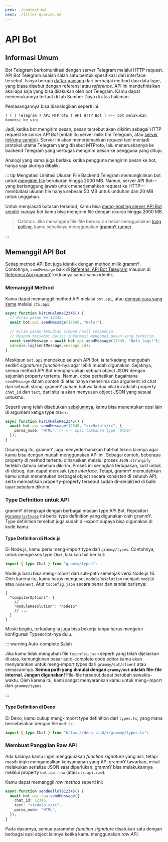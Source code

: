 ```yaml
---
prev: ./context.md
next: ./filter-queries.md
---
```


# API Bot

## Informasi Umum

Bot Telegram berkomunikasi dengan server Telegram melalui HTTP request.
API Bot Telegram adalah salah satu bentuk spesifikasi dari interface tersebut. Isinya berupa [daftar panjang](https://core.telegram.org/bots/api) dari berbagai method dan data type, yang biasa disebut dengan referensi atau _reference_.
API ini mendefinisikan aksi apa saja yang bisa dilakukan oleh bot Telegram.
Kamu dapat menemukannya tertaut di tab Sumber Daya di atas halaman.

Pemasangannya bisa dianalogikan seperti ini:

```asciiart:no-line-numbers
( ( ( Telegram ) API MTProto ) API HTTP Bot ) <-- bot melakukan koneksi ke sini
```

Jadi, ketika bot mengirim pesan, pesan tersebut akan dikirim sebagai HTTP request ke _server API Bot_ (entah itu server milik tim Telegram, atau [server milikmu sendiri](https://core.telegram.org/bots/api#using-a-local-bot-api-server)).
Server ini akan menerjemahkan request tadi menjadi protokol utama Telegram yang disebut MTProto, lalu meneruskannya ke backend Telegram yang bertugas mengirim pesan ke pengguna yang dituju.

Analogi yang sama juga berlaku ketika pengguna mengirim pesan ke bot, hanya saja alurnya dibalik.

::: tip Mengatasi Limitasi Ukuran File
Backend Telegram memungkinkan bot untuk [mengirim file](./files.md) berukuran hingga 2000 MB.
Namun, server API Bot—yang bertanggung jawab untuk menerjemahkan request ke HTTP—membatasi ukuran file hanya sebesar 50 MB untuk unduhan dan 20 MB untuk unggahan.

Untuk menyiasati batasan tersebut, kamu bisa [meng-hosting server API Bot sendiri](https://core.telegram.org/bots/api#using-a-local-bot-api-server) supaya bot kamu bisa mengirim file dengan ukuran hingga 2000 MB.

> Catatan: Jika menangani file-file berukuran besar menggunakan [long polling](./deployment-types.md), kamu sebaiknya menggunakan [grammY runner](../plugins/runner.md).

:::

## Memanggil API Bot

Setiap method API Bot juga identik dengan method milik grammY.
Contohnya, `sendMessage` baik di [Referensi API Bot Telegram](https://core.telegram.org/bots/api#sendmessage) maupun di [Referensi Api grammY](https://deno.land/x/grammy/mod.ts?s=Api#method_sendMessage_0) keduanya sama-sama identik.

### Memanggil Method

Kamu dapat memanggil method API melalui `bot.api`, atau [dengan cara yang sama](./context.md#aksi-yang-tersedia) melalui `ctx.api`:

```ts
async function kirimHaloKe12345() {
  // Kirim pesan ke 12345.
  await bot.api.sendMessage(12345, "Halo!");

  // Kirim pesan kemudian simpan hasil responnya.
  // Respon tersebut berisi informasi mengenai pesan yang terkirim.
  const sentMessage = await bot.api.sendMessage(12345, "Halo lagi!");
  console.log(sentMessage.message_id);
}
```

Meskipun `bot.api` mencakup seluruh API Bot, ia terkadang mengubah sedikit _signatures function_-nya agar lebih mudah digunakan.
Sejatinya, semua method API Bot mengharapkan sebuah object JSON dengan sejumlah property tertentu.
Namun, coba perhatikan bagaimana `sendMessage` dalam contoh di atas hanya menerima dua argument: id chat dan sebuah string.
grammY paham bahwa kedua nilai ini adalah property `chat_id` dan `text`, dari situ ia akan menyusun object JSON yang sesuai untukmu.

Seperti yang telah disebutkan [sebelumnya](./basics.md#mengirim-pesan), kamu bisa menentukan opsi lain di argument ketiga type `Other`:

```ts
async function kirimHaloKe12345() {
  await bot.api.sendMessage(12345, "<i>Halo!</i>", {
    parse_mode: "HTML", // <-- opsi tambahan type `Other`
  });
}
```

Disamping itu, grammY juga menyederhanakan hal-hal teknis lainnya agar kamu bisa dengan mudah menggunakan API ini.
Sebagai contoh, beberapa property di method tertentu diharuskan melalui proses `JSON.stringify` terlebih dahulu sebelum dikirim.
Proses ini seringkali terlupakan, sulit untuk di-debug, dan dapat merusak _type interface_.
Tetapi, grammY memudahkan kamu untuk menentukan berbagai object secara konsisten di seluruh API, serta memastikan property-property tersebut sudah di-serialized di balik layar sebelum dikirim.

### Type Definition untuk API

grammY dilengkapi dengan berbagai macam type API Bot.
Repositori [`@grammyjs/types`](https://github.com/grammyjs/types) ini berisi type definition yang digunakan oleh grammY.
Type definition tersebut juga sudah di-export supaya bisa digunakan di kode kamu.

#### Type Definition di Node.js

Di Node.js, kamu perlu meng-import type dari `grammy/types`.
Contohnya, untuk mengakses type `Chat`, lakukan hal berikut:

```ts
import { type Chat } from "grammy/types";
```

Node.js baru bisa meng-import dari sub-path semenjak versi Node.js 16.
Oleh karena itu, kamu harus mengeset `moduleResolution` menjadi `node16` atau `nodenext`.
Atur `tsconfig.json` secara benar dan tandai barisnya:

```json{4}
{
  "compilerOptions": {
    // ...
    "moduleResolution": "node16"
    // ...
  }
}
```

Meski begitu, terkadang ia juga bisa bekerja tanpa harus mengatur konfigurasi Typescript-nya dulu.

::: warning Auto-complete Salah

Jika kamu tidak mengubah file `tsconfig.json` seperti yang telah dijelaskan di atas, kemungkinan besar auto-complete code editor kamu akan menyarankan untuk meng-import types dari `grammy/out/client` atau semacamnya.
**Semua path yang dimulai dengan `grammy/out` adalah file-file internal. Jangan digunakan!**
File-file tersebut dapat berubah sewaktu-waktu.
Oleh karena itu, kami sangat menyarankan kamu untuk meng-import dari `grammy/types`.

:::

#### Type Definition di Deno

Di Deno, kamu cukup meng-import type definition dari `types.ts`, yang mana bersebelahan dengan file `mod.ts`:

```ts
import { type Chat } from "https://deno.land/x/grammy/types.ts";
```

### Membuat Panggilan Raw API

Ada kalanya kamu ingin menggunakan _function signature_ yang asli, tetapi masih ingin mengandalkan kenyamanan yang API grammY tawarkan, misal melakukan serialize JSON saat diperlukan.
grammY bisa melakukannya melalui property `bot.api.raw` (atau `ctx.api.raw`).

Kamu dapat memanggil _raw method_ seperti ini:

```ts
async function sendHelloTo12345() {
  await bot.api.raw.sendMessage({
    chat_id: 12345,
    text: "<i>Halo!</i>",
    parse_mode: "HTML",
  });
}
```

Pada dasarnya, semua parameter _function signature_ disatukan satu dengan berbagai opsi object lainnya ketika kamu menggunakan _raw API_.
